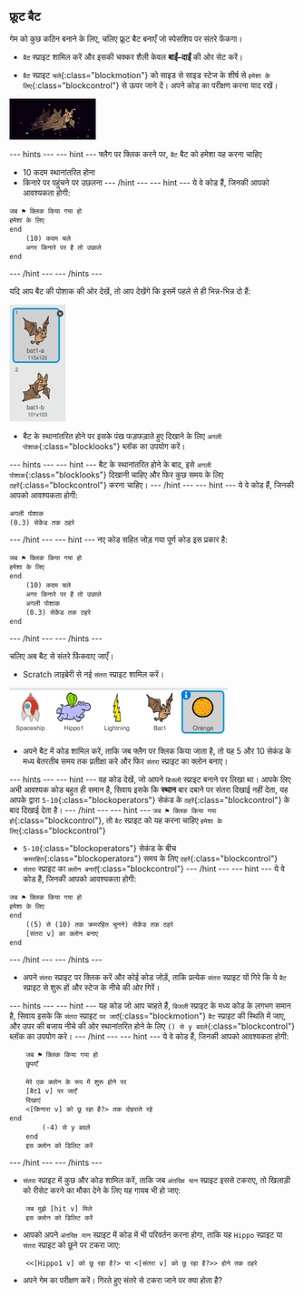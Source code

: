 ## फ्रूट बैट

गेम को कुछ कठिन बनाने के लिए, चलिए फ्रूट बैट बनाएँ जो स्पेसशिप पर संतरे फेंकगा।

+ `बैट` स्प्राइट शामिल करें और इसकी चक्कर शैली केवल **बाईं–दाईं** की ओर सेट करें।

+ `बैट` स्प्राइट `चले`{:class="blockmotion"} को साइड से साइड स्टेज के शीर्ष से `हमेशा के लिए`{:class="blockcontrol"} से ऊपर जाने दें। अपने कोड का परीक्षण करना याद रखें।

![screenshot](images/invaders-bat.png)

--- hints ---
--- hint ---
फ्लैग पर क्लिक करने पर, `बैट` बैट को हमेशा यह करना चाहिए
- 10 कदम स्थानांतरित होना
- किनारे पर पहुंचने पर उछलना
--- /hint ---
--- hint ---
ये वे कोड हैं, जिनकी आपको आवश्यकता होगी:

```blocks
जब ⚑ क्लिक किया गया हो
हमेशा के लिए
end
    (10) कदम चले
    अगर किनारे पर है तो उछाले
end
```
--- /hint ---
--- /hints ---

यदि आप बैट की पोशाक की ओर देखें, तो आप देखेंगे कि इसमें पहले से ही भिन्न-भिन्न दो हैं:

![screenshot](images/invaders-bat-costume.png)

+ बैट के स्थानांतरित होने पर इसके पंख फड़फड़ाते हुए दिखाने के लिए `अगली पोशाक`{:class="blocklooks"} ब्लॉक का उपयोग करें।

--- hints ---
--- hint ---
बैट के स्थानांतरित होने के बाद, इसे `अगली पोशाक`{:class="blocklooks"} दिखानी चाहिए और फिर कुछ समय के लिए `ठहरें`{:class="blockcontrol"} करना चाहिए।
--- /hint ---
--- hint ---
ये वे कोड हैं, जिनकी आपको आवश्यकता होगी:

```blocks
अगली पोशाक
(0.3) सेकेंड तक ठहरे
```
--- /hint ---
--- hint ---
नए कोड सहित जोड़ गया पूर्ण कोड इस प्रकार है:

```blocks
जब ⚑ क्लिक किया गया हो
हमेशा के लिए
end
    (10) कदम चले
    अगर किनारे पर है तो उछाले
    अगली पोशाक
    (0.3) सेकेंड तक ठहरे
end
```
--- /hint ---
--- /hints ---

चलिए अब बैट से संतरे फिंकवाए जाएँ।

+ Scratch लाइब्रेरी से नई `संतरा` स्प्राइट शामिल करें।

![screenshot](images/invaders-orange.png)

+ अपने बैट में कोड शामिल करें, ताकि जब फ्लैग पर क्लिक किया जाता है, तो यह 5 और 10 सेकंड के मध्य बेतरतीब समय तक प्रतीक्षा करे और फिर `संतरा` स्प्राइट का क्लोन बनाए।

--- hints ---
--- hint ---
वह कोड देखें, जो आपने `बिजली` स्प्राइट बनाने पर लिखा था। आपके लिए अभी आवश्यक कोड बहुत ही समान है, सिवाय इसके कि **स्थान** बार दबाने पर संतरा दिखाई नहीं देता, यह आपके द्वारा `5-10`{:class="blockoperators"} सेकंड के `ठहरें`{:class="blockcontrol"} के बाद दिखाई देता है।
--- /hint ---
--- hint ---
`जब ⚑ क्लिक किया गया हो`{:class="blockcontrol"}, तो `बैट` स्प्राइट को यह करना चाहिए
`हमेशा के लिए`{:class="blockcontrol"}
- `5-10`{:class="blockoperators"} सेकंड के बीच `क्रमरहित`{:class="blockoperators"} समय के लिए `ठहरें`{:class="blockcontrol"}
- `संतरा` स्प्राइट का `क्लोन बनाएँ`{:class="blockcontrol"}
--- /hint ---
--- hint ---
ये वे कोड हैं, जिनकी आपको आवश्यकता होगी:

```blocks
जब ⚑ क्लिक किया गया हो
हमेशा के लिए
end
	((5) से (10) तक क्रमरहित चुनने) सेकेंड तक ठहरे
	[संतरा v] का क्लोन बनाए
end
```
--- /hint ---
--- /hints ---

+ अपने `संतरा` स्प्राइट पर क्लिक करें और कोई कोड जोड़ें, ताकि प्रत्येक `संतरा` स्प्राइट यों गिरे कि ये `बैट` स्प्राइट से शुरू हों और स्टेज के नीचे की ओर गिरें।

--- hints ---
--- hint ---
यह कोड जो आप चाहते हैं, `बिजली` स्प्राइट के मध्य कोड के लगभग समान है, सिवाय इसके कि `संतरा` स्प्राइट `पर जाएँ`{:class="blockmotion"} `बैट` स्प्राइट की स्थिति में जाए, और उपर की बजाय नीचे की ओर स्थानांतरित होने के लिए `() से y बदले`{:class="blockcontrol"} ब्लॉक का उपयोग करे।
--- /hint ---
--- hint ---
ये वे कोड हैं, जिनकी आपको आवश्यकता होगी:

```blocks
	जब ⚑ क्लिक किया गया हो
	छुपाएँ

	मेरे एक क्लोन के रूप में शुरू होने पर
	[बैट1 v] पर जाएँ
	दिखाएं
	<[किनारा v] को छू रहा है?> तक दोहराते रहे
end
		(-4) से y बदले
	end
	इस क्लोन को डिलिट करें

```
--- /hint ---
--- /hints ---


+ `संतरा` स्प्राइट में कुछ और कोड शामिल करें, ताकि जब `अंतरिक्ष यान` स्प्राइट इससे टकराए, तो खिलाड़ी को रीसेट करने का मौका देने के लिए यह गायब भी हो जाए:

```blocks
	जब मुझे [hit v] मिले
	इस क्लोन को डिलिट करें
```

+ आपको अपने `अंतरिक्ष यान` स्प्राइट में कोड में भी परिवर्तन करना होगा, ताकि यह `Hippo` स्प्राइट या `संतरा` स्प्राइट को छूने पर टकरा जाए:

```blocks
	<<[Hippo1 v] को छू रहा है?> या <[संतरा v] को छू रहा है?>> होने तक ठहरे
```

+ अपने गेम का परीक्षण करें। गिरते हुए संतरे से टकरा जाने पर क्या होता है?
